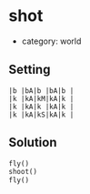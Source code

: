 # shot
- category: world

## Setting

```
|b |bA|b |bA|b |
|k |kA|kM|kA|k |
|k |kA|k |kA|k |
|k |kA|kS|kA|k |
```

## Solution

```python
fly()
shoot()
fly()
```
